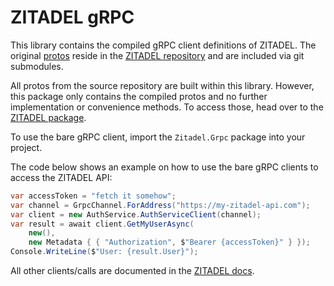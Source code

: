﻿# ZITADEL gRPC

This library contains the compiled gRPC client definitions of
ZITADEL. The original [protos](https://github.com/zitadel/zitadel/tree/v2-alpha/proto/zitadel) reside in the
[ZITADEL repository](https://github.com/zitadel/zitadel) and are
included via git submodules.

All protos from the source repository are built within this library.
However, this package only contains the compiled protos and no further
implementation or convenience methods. To access those, head over to
the [ZITADEL package](../Zitadel/).

To use the bare gRPC client, import the `Zitadel.Grpc` package
into your project.

The code below shows an example on how to use the bare gRPC clients
to access the ZITADEL API:

```csharp
var accessToken = "fetch it somehow";
var channel = GrpcChannel.ForAddress("https://my-zitadel-api.com");
var client = new AuthService.AuthServiceClient(channel);
var result = await client.GetMyUserAsync(
    new(),
    new Metadata { { "Authorization", $"Bearer {accessToken}" } });
Console.WriteLine($"User: {result.User}");
```

All other clients/calls are documented in the
[ZITADEL docs](https://docs.zitadel.com/docs/apis/introduction).
